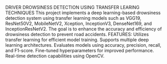 DRIVER DROWSINESS DETECTION USING TRANSFER LEARING TECHNIQUES
This project implements a deep learning-based drowsiness detection system using transfer learning models such as VGG19, ResNet50V2, MobileNetV2, Xception, InceptionV3, DenseNet169, and InceptionResNetV2. 
The goal is to enhance the accuracy and efficiency of drowsiness detection to prevent road accidents.
FEATURES:
Utilizes transfer learning for efficient model training.
Supports multiple deep learning architectures.
Evaluates models using accuracy, precision, recall, and F1-score.
Fine-tuned hyperparameters for improved performance.
Real-time detection capabilities using OpenCV.

